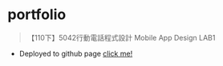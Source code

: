 # portfolio

>【110下】5042行動電話程式設計 Mobile App Design LAB1

* Deployed to github page [click me!](opiuyreiutyqaq.github.io/portfolio/)
